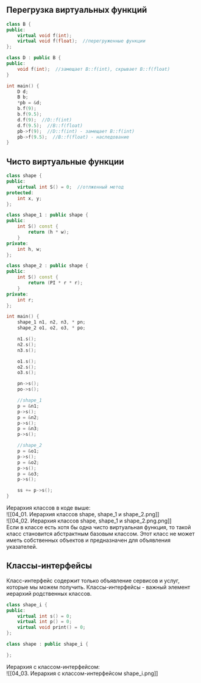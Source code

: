 ## Перегрузка виртуальных функций
```cpp
class B {
public:
	virtual void f(int);
	virtual void f(float);  //перегруженные функции
};

class D : public B {
public:
	void f(int);  //замещает B::f(int), скрывает B::f(float)
}

int main() {
	D d;
	B b;
	*pb = &d;
	b.f(9);
	b.f(9.5);
	d.f(9);  //D::f(int)
	d.f(9.5);  //B::f(float)
	pb->f(9);  //D::f(int) - замещает B::f(int)
	pb->f(9.5);  //B::f(float) - наследование
}
```
## Чисто виртуальные функции
```cpp
class shape {
public:
	virtual int S() = 0;  //отлженный метод
protected:
	int x, y;
};

class shape_1 : public shape {
public:
	int S() const {
		return (h * w);
	}
private:
	int h, w;
};

class shape_2 : public shape {
public:
	int S() const {
		return (PI * r * r);
	}
private:
	int r;
};

int main() {
	shape_1 n1, n2, n3, * pn;
	shape_2 o1, o2, o3, * po;

	n1.s();
	n2.s();
	n3.s();

	o1.s();
	o2.s();
	o3.s();

	pn->s();
	po->s();

	//shape_1
	p = &n1;
	p->s();
	p = &n2;
	p->s();
	p = &n3;
	p->s();

	//shape_2
	p = &o1;
	p->s();
	p = &o2;
	p->s();
	p = &o3;
	p->s();

	ss += p->s();
}
```
Иерархия классов в коде выше:  
![[04_01. Иерархия классов shape, shape_1 и shape_2.png]]  
![[04_02. Иерархия классов shape, shape_1 и shape_2.png.png]]  
Если в классе есть хотя бы одна чисто виртуальная функция, то такой класс становится абстрактным базовым классом. Этот класс не может иметь собственных объектов и предназначен для объявления указателей.
## Классы-интерфейсы
Класс-интерфейс содержит только объявление сервисов и услуг, которые мы можем получить. Классы-интерфейсы - важный элемент иерархий родственных классов.
```cpp
class shape_i {
public:
	virtual int s() = 0;
	virtual int p() = 0;
	virtual void print() = 0;
};

class shape : public shape_i {

};
```
Иерархия с классом-интерфейсом:  
![[04_03. Иерархия с классом-интерфейсом shape_i.png]]  